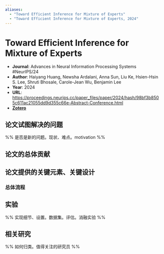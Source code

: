 ```yaml
---
aliases:
  - "Toward Efficient Inference for Mixture of Experts"
  - "Toward Efficient Inference for Mixture of Experts, 2024"
---
```

# Toward Efficient Inference for Mixture of Experts

- **Journal**: Advances in Neural Information Processing Systems #NeurIPS/24 
- **Author**: Haiyang Huang, Newsha Ardalani, Anna Sun, Liu Ke, Hsien-Hsin S. Lee, Shruti Bhosale, Carole-Jean Wu, Benjamin Lee
- **Year**: 2024
- **URL**: https://proceedings.neurips.cc/paper_files/paper/2024/hash/98bf3b8505c611ac21055dd9d355c66e-Abstract-Conference.html
- [**Zotero**](zotero://select/items/@2024EfficientInferenceMixtureHuang)

## 论文试图解决的问题

%% 是否是新的问题。现状、难点。motivation %%

## 论文的总体贡献

## 论文提供的关键元素、关键设计

### 总体流程

## 实验

%% 实现细节、设置。数据集。评估。消融实验 %%

## 相关研究

%% 如何归类。值得关注的研究员 %%
